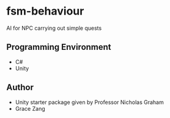 # fsm-behaviour
AI for NPC carrying out simple quests

Programming Environment
--------------------------
- C#
- Unity

Author
--------------------------
- Unity starter package given by Professor Nicholas Graham
- Grace Zang
